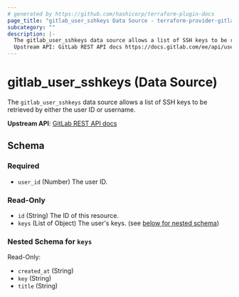 ```yaml
---
# generated by https://github.com/hashicorp/terraform-plugin-docs
page_title: "gitlab_user_sshkeys Data Source - terraform-provider-gitlab"
subcategory: ""
description: |-
  The gitlab_user_sshkeys data source allows a list of SSH keys to be retrieved by either the user ID or username.
  Upstream API: GitLab REST API docs https://docs.gitlab.com/ee/api/users.html#list-ssh-keys-for-user
---
```


# gitlab_user_sshkeys (Data Source)

The `gitlab_user_sshkeys` data source allows a list of SSH keys to be retrieved by either the user ID or username.

**Upstream API**: [GitLab REST API docs](https://docs.gitlab.com/ee/api/users.html#list-ssh-keys-for-user)



<!-- schema generated by tfplugindocs -->
## Schema

### Required

- `user_id` (Number) The user ID.

### Read-Only

- `id` (String) The ID of this resource.
- `keys` (List of Object) The user's keys. (see [below for nested schema](#nestedatt--keys))

<a id="nestedatt--keys"></a>
### Nested Schema for `keys`

Read-Only:

- `created_at` (String)
- `key` (String)
- `title` (String)


